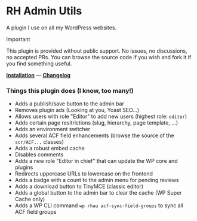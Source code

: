 # RH Admin Utils

A plugin I use on all my WordPress websites.

> [!IMPORTANT]
> This plugin is provided without public support. No issues, no discussions, no accepted PRs.
> You can browse the source code if you wish and fork it if you find something useful.

[**Installation**](./INSTALLATION.md) — [**Changelog**](./CHANGELOG.md)

### Things this plugin does (I know, too many!)

- Adds a publish/save button to the admin bar
- Removes plugin ads (Looking at you, Yoast SEO...)
- Allows users with role "Editor" to add new users (highest role: `editor`)
- Adds certain page resitrictions (slug, hierarchy, page template, ...)
- Adds an environment switcher
- Adds several ACF field enhancements (browse the source of the `scr/ACF...` classes)
- Adds a robust embed cache
- Disables comments
- Adds a new role "Editor in chief" that can update the WP core and plugins
- Redirects uppercase URLs to lowercase on the frontend
- Adds a badge with a count to the admin menu for pending reviews
- Adds a download button to TinyMCE (classic editor)
- Adds a global button to the admin bar to clear the cache (WP Super Cache only)
- Adds a WP CLI command `wp rhau acf-sync-field-groups` to sync all ACF field groups